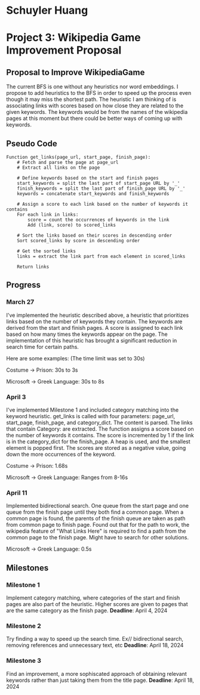# Schuyler Huang
# Project 3: Wikipedia Game Improvement Proposal
## Proposal to Improve WikipediaGame
The current BFS is one without any heuristics nor word embeddings. I propose to add heuristics to the BFS in order to speed up the process even though it may miss the shortest path. The heuristic I am thinking of is associating links with scores based on how close they are related to the given keywords. The keywords would be from the names of the wikipedia pages at this moment but there could be better ways of coming up with keywords. 

## Pseudo Code
```
Function get_links(page_url, start_page, finish_page):
    # Fetch and parse the page at page_url
    # Extract all links on the page

    # Define keywords based on the start and finish pages
    start_keywords = split the last part of start_page URL by '_'
    finish_keywords = split the last part of finish_page URL by '_'
    keywords = concatenate start_keywords and finish_keywords

    # Assign a score to each link based on the number of keywords it contains
    For each link in links:
        score = count the occurrences of keywords in the link
        Add (link, score) to scored_links

    # Sort the links based on their scores in descending order
    Sort scored_links by score in descending order

    # Get the sorted links
    links = extract the link part from each element in scored_links

    Return links
```
## Progress
### March 27
I've implemented the heuristic described above, a heuristic that prioritizes links based on the number of keywords they contain. The keywords are derived from the start and finish pages. A score is assigned to each link based on how many times the keywords appear on the page. The implementation of this heuristic has brought a significant reduction in search time for certain paths.

Here are some examples: (The time limit was set to 30s)

Costume -> Prison: 30s to 3s

Microsoft -> Greek Language: 30s to 8s

### April 3
I've implemented Milestone 1 and included category matching into the keyword heuristic. get_links is called with four parameters: page_url, start_page, finish_page, and category_dict. The content is parsed. The links that contain Category: are extracted. The function assigns a score based on the number of keywords it contains. The score is incremented by 1 if the link is in the category_dict for the finish_page. A heap is used, and the smallest element is popped first. The scores are stored as a negative value, going down the more occurrences of the keyword.

Costume -> Prison: 1.68s

Microsoft -> Greek Language: Ranges from 8-16s

### April 11
Implemented bidirectional search. One queue from the start page and one queue from the finish page until they both find a common page. When a common page is found, the parents of the finish queue are taken as path from common page to finish page. Found out that for the path to work, the wikipedia feature of "What Links Here" is required to find a path from the common page to the finish page. Might have to search for other solutions.

Microsoft -> Greek Language: 0.5s

## Milestones
### Milestone 1
Implement category matching, where categories of the start and finish pages are also part of the heuristic. Higher scores are given to pages that are the same category as the finish page.
**Deadline**: April 4, 2024
### Milestone 2
Try finding a way to speed up the search time. Ex// bidirectional search, removing references and unnecessary text, etc
**Deadline**: April 18, 2024
### Milestone 3
Find an improvement, a more sophiscated approach of obtaining relevant keywords rather than just taking them from the title page. 
**Deadline**: April 18, 2024